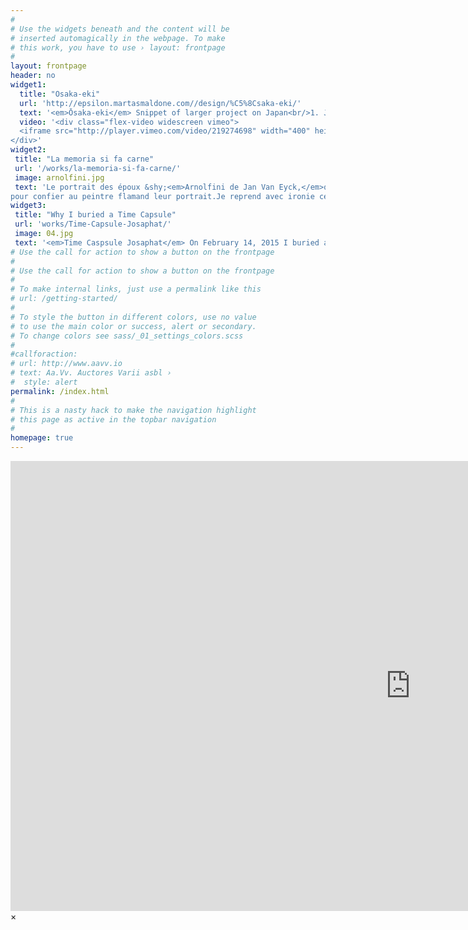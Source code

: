 ```yaml
---
#
# Use the widgets beneath and the content will be
# inserted automagically in the webpage. To make
# this work, you have to use › layout: frontpage
#
layout: frontpage
header: no
widget1:
  title: "Osaka-eki"
  url: 'http://epsilon.martasmaldone.com//design/%C5%8Csaka-eki/'
  text: '<em>Ōsaka-eki</em> Snippet of larger project on Japan<br/>1. Japan :)<br/>2. Japan&#39;Japan<br/>3. Japan <a href="https://vimeo.com/219274698">Foundation Framework</a>.<br/>4. Seven different Headers.<br/>5. Customizable navigation, footer,...'
  video: '<div class="flex-video widescreen vimeo">
  <iframe src="http://player.vimeo.com/video/219274698" width="400" height="225" frameborder="0" webkitAllowFullScreen mozallowfullscreen allowFullScreen></iframe>
</div>'
widget2:
 title: "La memoria si fa carne"
 url: '/works/la-memoria-si-fa-carne/'
 image: arnolfini.jpg
 text: 'Le portrait des époux &shy;<em>Arnolfini de Jan Van Eyck,</em>qui date 1434 montre la condition d’un couple de migrantes toscanes qui habitait en Belgique. Bien évidement le couple appartenait a une classe sociale haute
pour confier au peintre flamand leur portrait.Je reprend avec ironie cette œuvre comme une référence, comme pour créer une continuité. '
widget3:
 title: "Why I buried a Time Capsule"
 url: 'works/Time-Capsule-Josaphat/'
 image: 04.jpg
 text: '<em>Time Caspsule Josaphat</em> On February 14, 2015 I buried a temporal capsule under the fallow Josaphat, in Brussels. It will remain buried for 25 years. It can not be recovered until the year 2040.'
# Use the call for action to show a button on the frontpage
#
# Use the call for action to show a button on the frontpage
#
# To make internal links, just use a permalink like this
# url: /getting-started/
#
# To style the button in different colors, use no value
# to use the main color or success, alert or secondary.
# To change colors see sass/_01_settings_colors.scss
#
#callforaction:
# url: http://www.aavv.io
# text: Aa.Vv. Auctores Varii asbl ›
#  style: alert
permalink: /index.html
#
# This is a nasty hack to make the navigation highlight
# this page as active in the topbar navigation
#
homepage: true
---
```


<div id="videoModal" class="reveal-modal large" data-reveal="">
  <div class="flex-video widescreen vimeo" style="display: block;">
    <iframe width="1280" height="720" src="https://vimeo.com/219274698" frameborder="0" allowfullscreen></iframe>
  </div>
  <a class="close-reveal-modal">&#215;</a>
</div>
